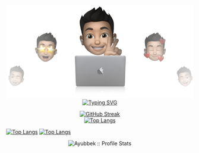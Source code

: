 <!-- # Ayubbek O'rinboyev -->

<p align="center">
<img src="https://raw.githubusercontent.com/leverow/leverow/main/cover_leverow.png" alt="Ayubbek"/>
<a href="https://github.com/Ayubiy1"><img alt="Typing SVG" src="https://readme-typing-svg.herokuapp.com?font=IBM+Plex+Sans&size=25&duration=4500&color=BCB1F7&center=true&width=500&lines=Hi,+I'm+Ayubbek+Urinboyev+👋;Front-end+Enthusiast;Nice+to+meet+you!" /> </a> </p>

<div align="center">

[![GitHub Streak](https://streak-stats.demolab.com/?user=Ayubiy1&theme=dark)](https://github.com/Ayubiy1/)<br/>
[![Top Langs](https://github-readme-stats.vercel.app/api/top-langs/?username=Ayubiy1&text_color=ffffff&text_bold=true&title_color=e3289c&bg_color=2b213a&card_width=495px)](https://github.com/Ayubiy1/)</div>

[![Top Langs](https://github-readme-stats.vercel.app/api/top-langs/?username=zuhriddinzayniddinov&text_color=ffffff&text_bold=true&title_color=e3289c&bg_color=2b213a&card_width=900%)](https://github.com/zuhriddinzayniddinov/)
[![Top Langs](https://github-readme-stats.vercel.app/api/top-langs/?username=zuhriddinzayniddinov&text_color=ffffff&text_bold=true&title_color=e3289c&bg_color=2b213a&card_width=870%)](https://github.com/zuhriddinzayniddinov/)

<p align="center"><img src="https://github-readme-stats.vercel.app/api?username=Ayubiy1&show_icons=true&theme=synthwave" alt="Ayubbek :: Profile Stats" /></p>

<!--------------------------------  ///

<p align="center">
<img src="./cover_leverow.png" alt="Leverow"/>
<a href="https://github.com/pattisoj"><img alt="Typing SVG" src="https://readme-typing-svg.herokuapp.com?font=IBM+Plex+Sans&size=25&duration=4500&color=BCB1F7&center=true&width=500&lines=Hi,+I'm+Azamjon+Bakhriddinov+👋;.Net+Enthusiast;Nice+to+meet+you!" /> </a> </p>

<div align="center">

[![GitHub Streak](https://streak-stats.demolab.com/?user=leverow&theme=dark)](https://github.com/leverow/)<br/>
[![Top Langs](https://github-readme-stats.vercel.app/api/top-langs/?username=leverow&text_color=ffffff&text_bold=true&title_color=e3289c&bg_color=2b213a&card_width=495px&hide=html,css)](https://github.com/leverow/)</div>


<p align="center"><img src="https://github-readme-stats.vercel.app/api?username=Leverow&show_icons=true&theme=synthwave" alt="Leverow :: Profile Stats" /></p>

### ☕ Get in touch
- LinkedIn: <a href = "https://www.linkedin.com/in/leverow/">Azamjon Bakhriddinov</a>
- Telegram: <a href = "https://t.me/muhammad_ayubiy">Ayubiy</a>
- Website: <a href = "https://metsenat-clubb.vercel.app/login">Leverow.uz</a>
<br>

  ------------------------------->
